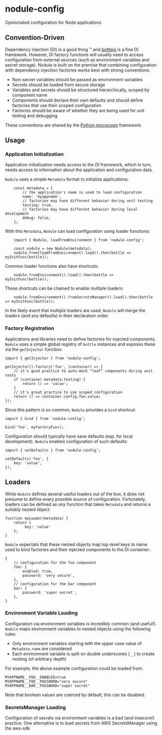 # nodule-config

Opinionated configuration for Node applications


## Convention-Driven

Dependency injection (DI) is a good thing &trade; and [bottlejs](https://github.com/young-steveo/bottlejs) is a fine
DI framework. However, DI factory functions will usually need to access configuration from external sources (such as
environment variables and secret storage). Nodule is built on the premise that combining configuration with dependency
injection factories works best with strong conventions:

 -  Non-secret variables should be passed as environment variables
 -  Secrets should be loaded from secure storage
 -  Variables and secrets should be structured hierarchically, scoped by component name
 -  Components should declare their own defaults and should define factories that use their scoped configuration
 -  Factories should be aware of whether they are being used for unit testing and debugging

These conventions are shared by the [Python microcosm](https://github.com/globality-corp/microcosm) framework.


## Usage

### Application Initialization

Application initialization needs access to the DI framework, which in turn, needs access to information about
the application and configuration data.

`Nodule` uses a simple `Metadata` format to initialize applications:

        const metadata = {
            // the application's name is used to load configuration
            name: 'myappname',
            // factories may have different behavior during unit testing
            testing: true,
            // factories may have different behavior during local development
            debug: false,
        };

With this `Metadata`, `Nodule` can load configuration using loader functions:

        import { Nodule, loadFromEnvironment } from 'nodule-config';

        const nodule = new Nodule(metadata);
        nodule.from(loadFromEnvironment).load().then(bottle => myInitFunc(bottle));

Common loader functions also have shortcuts:

        nodule.fromEnvironment().load().then(bottle => myInitFunc(bottle));

These shortcuts can be chained to enable multiple loaders:

        nodule.fromEnvironment().fromSecretsManager().load().then(bottle => myInitFunc(bottle));

In the likely event that multiple loaders are used, `Nodule` will merge the loaders (and any defaults) in their
declaration order.


### Factory Registration

Applications and libraries need to define factories for injected components. `Nodule` uses a simple global registry
of `bottle` instances and exposes these via the `getInjector` function:

    import { getInjector } from 'nodule-config';

    getInjector().factory('foo', (container) => {
        // it's good practice to auto-mock "leaf" components during unit tests
        if (container.metadata.testing) {
            return () => 'value';
        }
        // it's great practice to use scoped configuration
        return () => container.config.foo.value;
    });

Since this pattern is so common, `Nodule` provides a `bind` shortcut:

    import { bind } from 'nodule-config';

    bind('foo', myFactoryFunc);

Configuration should typically have sane defaults (esp. for local development). `Nodule` enables configuration of
such defaults:

    import { setDefaults } from 'nodule-config';

    setDefaults('foo', {
        key: 'value',
    });


## Loaders

While `Nodule` defines several useful loaders out of the box, it does not presume to define every possible source
of configuration. Fortunately, loaders can be defined as *any* function that takes `Metadata` and returns a suitably
nested object:

    function myLoader(metadata) {
        return {
             key: 'value'
        };
    }

`Nodule` expectats that these nested objects map top-level keys to name used to bind factories and their injected
components to the DI container:

    {
        // configuration for the foo component
        foo: {
            enabled: true,
            password: 'very secure',
        },
        // configuration for the bar component
        bar: {
            password: 'super secret',
        },
    }

### Environment Variable Loading

Configuration via environment variables is incredibly common (and useful!). `Nodule` maps environment variables to
nested objects using the following rules:

  -  Only environment variables starting with the upper case value of `Metadata.name` are considered
  -  Each environment variable is split on double underscores (`__`) to create nesting (of arbitrary depth)

For example, the above example configuration could be loaded from:

    MYAPPNAME__FOO__ENABLED=true
    MYAPPNAME__FOO__PASSWORD="very secure"
    MYAPPNAME__BAR__PASSWORD="super secret"

Note that boolean values are coerced by default; this can be disabled.


### SecretsManager Loading

Configuration of secrets via environment variables is a bad (and insecure!) practice. One alternative is to load
secrets from AWS SecretsManager using the aws-sdk
